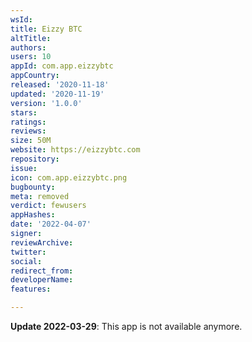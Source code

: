 ```yaml
---
wsId: 
title: Eizzy BTC
altTitle: 
authors: 
users: 10
appId: com.app.eizzybtc
appCountry: 
released: '2020-11-18'
updated: '2020-11-19'
version: '1.0.0'
stars: 
ratings: 
reviews: 
size: 50M
website: https://eizzybtc.com
repository: 
issue: 
icon: com.app.eizzybtc.png
bugbounty: 
meta: removed
verdict: fewusers
appHashes: 
date: '2022-04-07'
signer: 
reviewArchive: 
twitter: 
social: 
redirect_from: 
developerName: 
features: 

---
```


**Update 2022-03-29**: This app is not available anymore.
